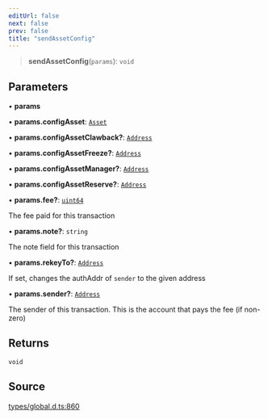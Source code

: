 ```yaml
---
editUrl: false
next: false
prev: false
title: "sendAssetConfig"
---
```


> **sendAssetConfig**(`params`): `void`

## Parameters

• **params**

• **params\.configAsset**: [`Asset`](../classes/Asset.md)

• **params\.configAssetClawback?**: [`Address`](../classes/Address.md)

• **params\.configAssetFreeze?**: [`Address`](../classes/Address.md)

• **params\.configAssetManager?**: [`Address`](../classes/Address.md)

• **params\.configAssetReserve?**: [`Address`](../classes/Address.md)

• **params\.fee?**: [`uint64`](../type-aliases/uint64.md)

The fee paid for this transaction

• **params\.note?**: `string`

The note field for this transaction

• **params\.rekeyTo?**: [`Address`](../classes/Address.md)

If set, changes the authAddr of `sender` to the given address

• **params\.sender?**: [`Address`](../classes/Address.md)

The sender of this transaction. This is the account that pays the fee (if non-zero)

## Returns

`void`

## Source

[types/global.d.ts:860](https://github.com/algorandfoundation/tealscript/blob/e015f8b0/types/global.d.ts#L860)
